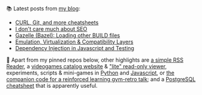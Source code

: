 
📚 Latest posts from <a href="https://blog.kartones.net/">my blog</a>:

<!--START_SECTION:blogposts-->
* [CURL, Git, and more cheatsheets](https:&#x2F;&#x2F;blog.kartones.net&#x2F;post&#x2F;curl-git-and-more-cheatsheets&#x2F;)
* [I don&#39;t care much about SEO](https:&#x2F;&#x2F;blog.kartones.net&#x2F;post&#x2F;i-dont-care-much-about-seo&#x2F;)
* [Gazelle (Bazel): Loading other BUILD files](https:&#x2F;&#x2F;blog.kartones.net&#x2F;post&#x2F;bazel-gazelle-loading-other-build-files&#x2F;)
* [Emulation, Virtualization &amp; Compatibility Layers](https:&#x2F;&#x2F;blog.kartones.net&#x2F;post&#x2F;emulation-virtualization-and-compatibility-layers&#x2F;)
* [Dependency Injection in Javascript and Testing](https:&#x2F;&#x2F;blog.kartones.net&#x2F;post&#x2F;dependency-injection-in-javascript-and-testing&#x2F;)
<!--END_SECTION:blogposts-->


📌 Apart from my pinned repos below, other highlights are [a simple RSS Reader](https://github.com/Kartones/pbrr#pbrr---pretty-basic-rss-reader), a [videogames catalog website](https://github.com/Kartones/finished-games#finished-games) & ["lite" read-only viewer](https://github.com/Kartones/fg-viewer#finished-games-viewer), experiments, scripts & mini-games in [Python](https://github.com/Kartones/python#python-assorted-code) and [Javascript](https://github.com/Kartones/JSAssorted#javascript-assorted-code), or [the companion code for a reinforced learning gym-retro talk](https://github.com/Kartones/mindcamp-x-gym-retro#mindcamp-x-gym-retro-talk-companion-code-and-images); and a [PostgreSQL cheatsheet](https://gist.github.com/Kartones/dd3ff5ec5ea238d4c546) that is apparently useful.

